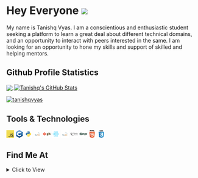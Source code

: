 # Hey Everyone ![](https://visitor-badge.glitch.me/badge?page_id=tanishqvyas.tanishqvyas)

My name is Tanishq Vyas. I am a conscientious and enthusiastic student seeking a platform to learn a great deal about different technical domains, and an opportunity to interact with peers interested in the same. I am looking for an opportunity to hone my skills and support of skilled and helping mentors.

## Github Profile Statistics

<a href="https://github.com/tanishqvyas/tanishqvyas">
  <img align="center" src="https://github-readme-stats.vercel.app/api/top-langs/?username=tanishqvyas&hide=java,html&langs_count=3&theme=gruvbox" />
</a>
<a href="https://github.com/tanishqvyas/tanishqvyas">
  <img align="center" src="https://github-readme-stats.vercel.app/api?username=tanishqvyas&show_icons=true&line_height=27&count_private=true&title_color=ffffff&text_color=c9cacc&icon_color=2bbc8a&bg_color=1d1f21" alt="Tanishq's GitHub Stats" />
</a>

<p align="left" padding="24px"> <a href="https://github.com/ryo-ma/github-profile-trophy"><img src="https://github-profile-trophy.vercel.app/?username=tanishqvyas&theme=monokai" alt="tanishqvyas" /></a> </p>


## Tools & Technologies

<p align="center">

<code><img height="20" src="https://raw.githubusercontent.com/github/explore/80688e429a7d4ef2fca1e82350fe8e3517d3494d/topics/javascript/javascript.png"></code>
<code><img height="20" src="https://raw.githubusercontent.com/github/explore/80688e429a7d4ef2fca1e82350fe8e3517d3494d/topics/cpp/cpp.png"></code>
<code><img height="20" src="https://raw.githubusercontent.com/github/explore/80688e429a7d4ef2fca1e82350fe8e3517d3494d/topics/python/python.png"></code>
<code><img height="20" src="https://raw.githubusercontent.com/github/explore/80688e429a7d4ef2fca1e82350fe8e3517d3494d/topics/mysql/mysql.png"></code>
<code><img height="20" src="https://raw.githubusercontent.com/github/explore/80688e429a7d4ef2fca1e82350fe8e3517d3494d/topics/git/git.png"></code>
<code><img height="20" src="https://raw.githubusercontent.com/github/explore/80688e429a7d4ef2fca1e82350fe8e3517d3494d/topics/react/react.png"></code>
<code><img height="20" src="https://raw.githubusercontent.com/github/explore/80688e429a7d4ef2fca1e82350fe8e3517d3494d/topics/mysql/mysql.png"></code>
<code><img height="20" src="https://raw.githubusercontent.com/github/explore/80688e429a7d4ef2fca1e82350fe8e3517d3494d/topics/flask/flask.png"></code>
<code><img height="20" src="https://raw.githubusercontent.com/github/explore/80688e429a7d4ef2fca1e82350fe8e3517d3494d/topics/django/django.png"></code>
<code><img height="20" src="https://raw.githubusercontent.com/github/explore/80688e429a7d4ef2fca1e82350fe8e3517d3494d/topics/html/html.png"></code>
<code><img height="20" src="https://raw.githubusercontent.com/github/explore/80688e429a7d4ef2fca1e82350fe8e3517d3494d/topics/css/css.png"></code>




</p>

## Find Me At

<details>
  <summary>Click to View</summary>
  <br>
  ⚫ Gmail 				: tanishqvyas069@gmail.com <br>
  ⚫ Medium 			: https://tanishqvyas069.medium.com/ <br>
  ⚫ LinkedIn			: https://www.linkedin.com/in/tanishq-vyas-24457516a/ <br>
  ⚫ Other Profile		: https://tanishqvyas.github.io/tanishq/ <br>
  ⚫ Instagram			: https://www.instagram.com/tanishqvyas_007/ <br>
</details>


